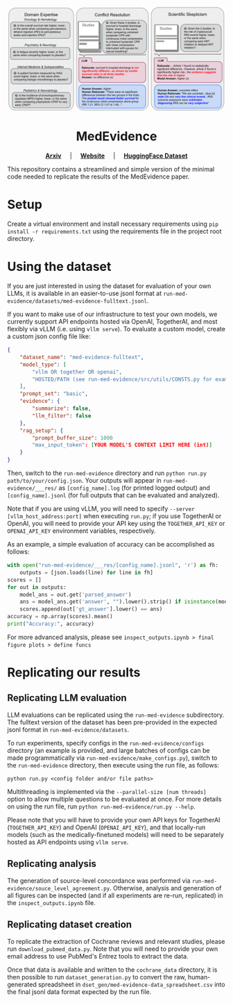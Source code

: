 ![Core skills evaluated by MedEvidence, including: medical domain expertise across 10 different specialties, synthesizing conflicting evidence, and applying scientific skepticism when studies exhibit a high risk of bias (e.g. due to small sample sizes or insufficient supporting evidence)](assets/medEv-pullFigure.svg)
<h1 align="center">MedEvidence</h1>
<p align="center">
  <strong><a href="https://arxiv.org/pdf/2505.22787" target="_blank">Arxiv</a></strong>
  &nbsp;&nbsp;&nbsp;&nbsp;|&nbsp;&nbsp;&nbsp;&nbsp;
  <strong><a href="https://zy-f.github.io/website-med-evidence/" target="_blank">Website</a></strong>
  &nbsp;&nbsp;&nbsp;&nbsp;|&nbsp;&nbsp;&nbsp;&nbsp;
  <strong><a href="https://huggingface.co/datasets/clcp/med-evidence" target="_blank">HuggingFace Dataset</a></strong>
</p>

This repository contains a streamlined and simple version of the minimal code needed to replicate the results of the MedEvidence paper.

# Setup
Create a virtual environment and install necessary requirements using `pip install -r requirements.txt` using the requirements file in the project root directory.

# Using the dataset
If you are just interested in using the dataset for evaluation of your own LLMs, it is available in an easier-to-use jsonl format at `run-med-evidence/datasets/med-evidence-fulltext.jsonl`.

If you want to make use of our infrastructure to test your own models, we currently support API endpoints hosted via OpenAI, TogetherAI, and most flexibly via vLLM (i.e. using `vllm serve`).
To evaluate a custom model, create a custom json config file like:
```json
{
    "dataset_name": "med-evidence-fulltext",
    "model_type": [
        "vllm OR together OR openai",
        "HOSTED/PATH (see run-med-evidence/src/utils/CONSTS.py for examples)"
    ],
    "prompt_set": "basic",
    "evidence": {
        "summarize": false,
        "llm_filter": false
    },
    "rag_setup": {
        "prompt_buffer_size": 1000
        "max_input_token": [YOUR MODEL'S CONTEXT LIMIT HERE (int)]
    }
}
```
Then, switch to the `run-med-evidence` directory and run `python run.py path/to/your/config.json`. Your outputs will appear in `run-med-evidence/___res/` as `[config_name].log` (for printed logged output) and `[config_name].jsonl` (for full outputs that can be evaluated and analyzed).

Note that if you are using vLLM, you will need to specify `--server [vllm_host_address:port]` when executing `run.py`; if you use TogetherAI or OpenAI, you will need to provide your API key using the `TOGETHER_API_KEY` or `OPENAI_API_KEY` environment variables, respectively.

As an example, a simple evaluation of accuracy can be accomplished as follows:
```python
with open("run-med-evidence/___res/[config_name].jsonl", 'r') as fh:
    outputs = [json.loads(line) for line in fh]
scores = []
for out in outputs:
    model_ans = out.get('parsed_answer')
    ans = model_ans.get('answer', "").lower().strip() if isinstance(model_ans, dict) else ""
    scores.append(out['gt_answer'].lower() == ans)
accuracy = np.array(scores).mean()
print("Accuracy:", accuracy)
```
For more advanced analysis, please see `inspect_outputs.ipynb > final figure plots > define funcs`

# Replicating our results
## Replicating LLM evaluation
LLM evaluations can be replicated using the `run-med-evidence` subdirectory. The fulltext version of the dataset has been pre-provided in the expected jsonl format in `run-med-evidence/datasets`.

To run experiments, specify configs in the `run-med-evidence/configs` directory (an example is provided, and large batches of configs can be made programmatically via `run-med-evidence/make_configs.py`), switch to the `run-med-evidence` directory, then execute using the run file, as follows: 
```
python run.py <config folder and/or file paths>
```

Multithreading is implemented via the `--parallel-size [num threads]` option to allow multiple questions to be evaluated at once. For more details on using the run file, run `python run-med-evidence/run.py --help`.

Please note that you will have to provide your own API keys for TogetherAI (`TOGETHER_API_KEY`) and OpenAI (`OPENAI_API_KEY`), and that locally-run models (such as the medically-finetuned models) will need to be separately hosted as API endpoints using `vllm serve`.

## Replicating analysis
The generation of source-level concordance was performed via `run-med-evidence/souce_level_agreement.py`. Otherwise, analysis and generation of all figures can be inspected (and if all experiments are re-run, replicated) in the `inspect_outputs.ipynb` file.

## Replicating dataset creation
To replicate the extraction of Cochrane reviews and relevant studies, please run `download_pubmed_data.py`. Note that you will need to provide your own email address to use PubMed's Entrez tools to extract the data.

Once that data is available and written to the `cochrane_data` directory, it is then possible to run `dataset_generation.py` to convert the raw, human-generated spreadsheet in `dset_gen/med-evidence-data_spreadsheet.csv` into the final jsonl data format expected by the run file.
